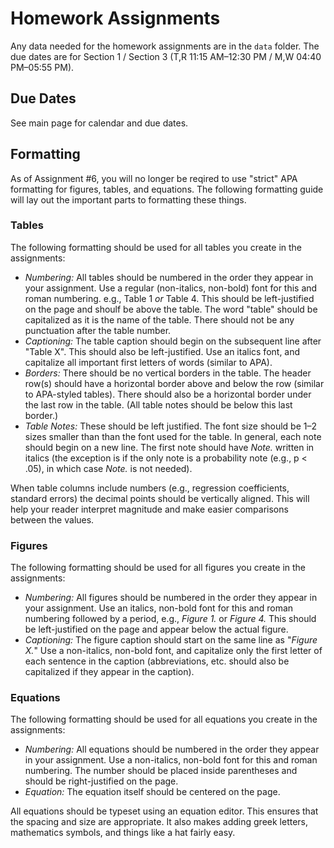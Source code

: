 Homework Assignments
=========

Any data needed for the homework assignments are in the `data` folder. The due dates are for Section 1 / Section 3 (T,R 11:15 AM&ndash;12:30 PM / M,W 04:40 PM&ndash;05:55 PM).

Due Dates
-------

See main page for calendar and due dates.

<!--- Assignment #01: September 22/23, 2015
- Assignment #02: September 29/30, 2015
- Assignment #03: October 06/07, 2015
- Assignment #04: October 13/14, 2015
- Assignment #05: October 22/26, 2015
- Assignment #06: October 29/November 02, 2015
- Assignment #07: November 10/11, 2015
- Assignment #08: November 19/23, 2015
- Assignment #09: December 01/November 30, 2015
- Assignment #10: December 08/07, 2015
- Assignment #11: December 15/14, 2015-->


Formatting
-------

As of Assignment \#6, you will no longer be reqired to use "strict" APA formatting for figures, tables, and equations. The following formatting guide will lay out the important parts to formatting these things.


### Tables

The following formatting should be used for all tables you create in the assignments:

- _Numbering:_ All tables should be numbered in the order they appear in your assignment. Use a regular (non-italics, non-bold) font for this and roman numbering. e.g., Table 1 *or* Table 4. This should be left-justified on the page and shoulf be above the table. The word "table" should be capitalized as it is the name of the table. There should not be any punctuation after the table number.
- _Captioning:_ The table caption should begin on the subsequent line after "Table X". This should also be left-justified. Use an italics font, and capitalize all important first letters of words (similar to APA).
- _Borders:_ There should be no vertical borders in the table. The header row(s) should have a horizontal border above and below the row (similar to APA-styled tables). There should also be a horizontal border under the last row in the table. (All table notes should be below this last border.)
- _Table Notes:_ These should be left justified. The font size should be 1&ndash;2 sizes smaller than than the font used for the table. In general, each note should begin on a new line. The first note should have _Note._ written in italics (the exception is if the only note is a probability note (e.g., p < .05), in which case _Note._ is not needed).

When table columns include numbers (e.g., regression coefficients, standard errors) the decimal points should be vertically aligned. This will help your reader interpret magnitude and make easier comparisons between the values.


### Figures

The following formatting should be used for all figures you create in the assignments:

- _Numbering:_ All figures should be numbered in the order they appear in your assignment. Use an italics, non-bold font for this and roman numbering followed by a period, e.g., _Figure 1._ or _Figure 4._ This should be left-justified on the page and appear below the actual figure.
- _Captioning:_ The figure caption should start on the same line as "_Figure X._" Use a non-italics, non-bold font, and capitalize only the first letter of each sentence in the caption (abbreviations, etc. should also be capitalized if they appear in the caption).


### Equations

The following formatting should be used for all equations you create in the assignments:

- _Numbering:_ All equations should be numbered in the order they appear in your assignment. Use a non-italics, non-bold font for this and roman numbering. The number should be placed inside parentheses and should be right-justified on the page.
- _Equation:_ The equation itself should be centered on the page.

All equations should be typeset using an equation editor. This ensures that the spacing and size are appropriate. It also makes adding greek letters, mathematics symbols, and things like a hat fairly easy. 




